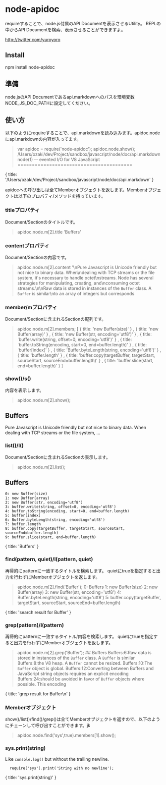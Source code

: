 # node-apidoc

requireすることで、node.js付属のAPI Documentを表示させるUtility。
REPLの中からAPI Documentを検索、表示させることができますよ。

http://twitter.com/yuroyoro

## Install

  npm install node-apidoc


## 準備

node.jsのAPI Documentであるapi.markdownへのパスを環境変数NODE_JS_DOC_PATHに設定してください。

## 使い方

以下のようにrequireすることで、api.markdownを読み込みます。apidoc.nodeにapi.markdownの内容が入ってます。

  > var apidoc = require('node-apidoc');
  > apidoc.node.show();
   /Users/ozaki/dev/Project/sandbox/javascript/node/doc/api.markdown
  node(1) -- evented I/O for V8 JavaScript
  ========================================


  { title: '/Users/ozaki/dev/Project/sandbox/javascript/node/doc/api.markdown' }

apidocへの呼び出しは全てMemberオブジェクトを返します。Memberオブジェクトは以下のプロパティ/メソッドを持っています。

### titleプロパティ

Document/Sectionのタイトルです。

  > apidoc.node.m[2].title
  'Buffers'

### contentプロパティ

Document/Sectionの内容です。

  > apidoc.node.m[2].content
  '\nPure Javascript is Unicode friendly but not nice to binary data.  When\ndealing with TCP streams or the file system, it\'s necessary to handle octet\nstreams. Node has several strategies for manipulating, creating, and\nconsuming octet streams.\n\nRaw data is stored in instances of the `Buffer` class. A `Buffer` is similar\nto an array of integers but corresponds

### member/mプロパティ

Document/Sectionに含まれるSectionの配列です。

  > apidoc.node.m[2].members;
  [ { title: 'new Buffer(size)' }
  , { title: 'new Buffer(array)' }
  , { title: 'new Buffer(str, encoding=\'utf8\')' }
  , { title: 'buffer.write(string, offset=0, encoding=\'utf8\')' }
  , { title: 'buffer.toString(encoding, start=0, end=buffer.length)' }
  , { title: 'buffer[index]' }
  , { title: 'Buffer.byteLength(string, encoding=\'utf8\')' }
  , { title: 'buffer.length' }
  , { title: 'buffer.copy(targetBuffer, targetStart, sourceStart, sourceEnd=buffer.length)' }
  , { title: 'buffer.slice(start, end=buffer.length)' }
  ]


### show()/s()

内容を表示します。

  > apidoc.node.m[2].show();
  ## Buffers

  Pure Javascript is Unicode friendly but not nice to binary data.  When
  dealing with TCP streams or the file system,
  ...

### list()/l()

Document/Sectionに含まれるSectionの表示します。

  > apidoc.node.m[2].list();
  ## Buffers
    0: new Buffer(size)
    1: new Buffer(array)
    2: new Buffer(str, encoding='utf8')
    3: buffer.write(string, offset=0, encoding='utf8')
    4: buffer.toString(encoding, start=0, end=buffer.length)
    5: buffer[index]
    6: Buffer.byteLength(string, encoding='utf8')
    7: buffer.length
    8: buffer.copy(targetBuffer, targetStart, sourceStart, sourceEnd=buffer.length)
    9: buffer.slice(start, end=buffer.length)
  { title: 'Buffers' }

### find(pattern, quiet)/l(pattern, quiet)

再帰的にpatternに一致するタイトルを検索します。
quietにtrueを指定すると出力を行わずにMemberオブジェクトを返します。

  > apidoc.node.m[2].find('Buffer');
    0: Buffers
    1: new Buffer(size)
    2: new Buffer(array)
    3: new Buffer(str, encoding='utf8')
    4: Buffer.byteLength(string, encoding='utf8')
    5: buffer.copy(targetBuffer, targetStart, sourceStart, sourceEnd=buffer.length)

  { title: 'search result for Buffer' }

### grep(pattern)/l(pattern)

再帰的にpatternに一致するタイトル/内容を検索します。
quietにtrueを指定すると出力を行わずにMemberオブジェクトを返します。

  > apidoc.node.m[2].grep('Buffer');
    ## Buffers
    Buffers:6:Raw data is stored in instances of the `Buffer` class. A `Buffer` is similar
    Buffers:8:the V8 heap. A `Buffer` cannot be resized.
    Buffers:10:The `Buffer` object is global.
    Buffers:12:Converting between Buffers and JavaScript string objects requires an explicit encoding
    Buffers:24:should be avoided in favor of `Buffer` objects where possible. This encoding

  { title: 'grep result for Buffer\n' }

### Memberオブジェクト

show()/list()/find()/grep()は全てMemberオブジェクトを返すので、以下のようにチェーンして呼び出すことができます。jk


  > apidoc.node.find('sys',true).members[1].show();
  ### sys.print(string)

  Like `console.log()` but without the trailing newline.

      require('sys').print('String with no newline');


  { title: 'sys.print(string)' }

